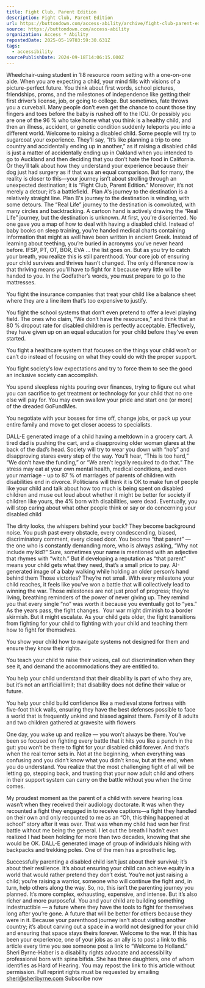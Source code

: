 ```yaml
---
title: Fight Club, Parent Edition
description: Fight Club, Parent Edition
url: https://buttondown.com/access-ability/archive/fight-club-parent-edition/
source: https://buttondown.com/access-ability
organization: Access * Ability
repostedDate: 2025-05-19T03:59:30.631Z
tags:
  - accessibility
sourcePublishDate: 2024-09-18T14:06:15.000Z
---
```


Wheelchair-using student in 1:8 resource room setting with a one-on-one aide.
When you are expecting a child, your mind fills with visions of a picture-perfect future. You think about first words, school pictures, friendships, proms, and the milestones of independence like getting their first driver’s license, job, or going to college. But sometimes, fate throws you a curveball. Many people don’t even get the chance to count those tiny fingers and toes before the baby is rushed off to the ICU. Or possibly you are one of the 96 % who take home what you think is a healthy child, and then an illness, accident, or genetic condition suddenly teleports you into a different world. Welcome to raising a disabled child.
Some people will try to sugarcoat your experience. They’ll say, “It’s like planning a trip to one country and accidentally ending up in another,” as if raising a disabled child is just a matter of accidentally ending up in Oakland when you intended to go to Auckland and then deciding that you don’t hate the food in California. Or they’ll talk about how they understand your experience because their dog just had surgery as if that was an equal comparison. But for many, the reality is closer to this—your journey isn’t about strolling through an unexpected destination; it is “Fight Club, Parent Edition.” Moreover, it’s not merely a detour; it’s a battlefield. 
Plan A's journey to the destination is a relatively straight line. Plan B's journey to the destination is winding, with some detours. The “Real Life” journey to the destination is convoluted, with many circles and backtracking. A cartoon hand is actively drawing the “Real Life” journey, but the destination is unknown.
At first, you’re disoriented. No one gave you a map of how to deal with having a disabled child. Instead of baby books on sleep training, you're handed medical charts containing information that might as well have been written in ancient Greek. Instead of learning about teething, you’re buried in acronyms you’ve never heard before. IFSP, PT, OT, BOR, EVA … the list goes on. But as you try to catch your breath, you realize this is still parenthood. Your core job of ensuring your child survives and thrives hasn’t changed. The only difference now is that thriving means you’ll have to fight for it because very little will be handed to you. In the Godfather’s words, you must prepare to go to the mattresses.

You fight the insurance companies that treat your child like a balance sheet where they are a line item that’s too expensive to justify.

You fight the school systems that don’t even pretend to offer a level playing field. The ones who claim, “We don’t have the resources,” and think that an 80 % dropout rate for disabled children is perfectly acceptable. Effectively, they have given up on an equal education for your child before they’ve even started.

You fight a healthcare system that focuses on the things your child won’t or can’t do instead of focusing on what they could do with the proper support.

You fight society’s low expectations and try to force them to see the good an inclusive society can accomplish.

You spend sleepless nights pouring over finances, trying to figure out what you can sacrifice to get treatment or technology for your child that no one else will pay for. You may even swallow your pride and start one (or more) of the dreaded GoFundMes.

You negotiate with your bosses for time off, change jobs, or pack up your entire family and move to get closer access to specialists.

DALL-E generated image of a child having a meltdown in a grocery cart. A tired dad is pushing the cart, and a disapproving older woman glares at the back of the dad’s head.
Society will try to wear you down with “no’s” and disapproving stares every step of the way. You’ll hear, “This is too hard,” “We don’t have the funding,” or “We aren’t legally required to do that.” The stress may eat at your own mental health, medical conditions, and even your marriage - up to 87 % of marriages of parents of children with disabilities end in divorce. Politicians will think it is OK to make fun of people like your child and talk about how too much is being spent on disabled children and muse out loud about whether it might be better for society if children like yours, the 4% born with disabilities, were dead.
Eventually, you will stop caring about what other people
think or say or do concerning your disabled child

The dirty looks, the whispers behind your back? They become background noise. You push past every obstacle, every condescending, biased, discriminatory comment, every closed door. You become “that parent” — the one who is constantly demanding more, who is always asking, “Why not include my kid?” Sure, sometimes your name is mentioned with an adjective that rhymes with “witch.” But if developing a reputation as “that parent” means your child gets what they need, that’s a small price to pay.
AI-generated image of a baby walking while holding an older person’s hand behind them
Those victories? They’re not small. With every milestone your child reaches, it feels like you’ve won a battle that will collectively lead to winning the war. Those milestones are not just proof of progress; they’re living, breathing reminders of the power of never giving up. They remind you that every single “no” was worth it because you eventually got to “yes.”
As the years pass, the fight changes.  Your war might diminish to a border skirmish. But it might escalate. As your child gets older, the fight transitions from fighting for your child to fighting with your child and teaching them how to fight for themselves.

You show your child how to navigate systems not designed for them and ensure they know their rights.

You teach your child to raise their voices, call out discrimination when they see it, and demand the accommodations they are entitled to.

You help your child understand that their disability is part of who they are, but it’s not an artificial limit; that disability does not define their value or future.

You help your child build confidence like a medieval stone fortress with five-foot thick walls, ensuring they have the best defenses possible to face a world that is frequently unkind and biased against them.
Family of 8 adults and two children gathered at gravesite with flowers

One day, you wake up and realize — you won’t always be there. You’ve been so focused on fighting every battle that it hits you like a punch in the gut: you won’t be there to fight for your disabled child forever. And that’s when the real terror sets in. Not at the beginning, when everything was confusing and you didn’t know what you didn’t know, but at the end, when you do understand. You realize that the most challenging fight of all will be letting go, stepping back, and trusting that your now adult child and others in their support system can carry on the battle without you when the time comes.

My proudest moment as the parent of a child with severe hearing loss wasn’t when they received their audiology doctorate. It was when they recounted a fight they engaged in to receive captions—a fight they handled on their own and only recounted to me as an “Oh, this thing happened at school” story after it was over. That was when my child had won her first battle without me being the general. I let out the breath I hadn’t even realized I had been holding for more than two decades, knowing that she would be OK.
DALL-E generated image of group of individuals hiking with backpacks and trekking poles. One of the men has a prosthetic leg.

Successfully parenting a disabled child isn’t just about their survival; it’s about their resilience. It’s about ensuring your child can achieve equity in a world that would rather pretend they don’t exist. You’re not just raising a child; you’re raising a warrior, someone who will continue the fight and, in turn, help others along the way.
So, no, this isn’t the parenting journey you planned. It’s more complex, exhausting, expensive, and intense. But it’s also richer and more purposeful. You and your child are building something indestructible — a future where they have the tools to fight for themselves long after you’re gone. A future that will be better for others because they were in it.
Because your parenthood journey isn’t about visiting another country; it’s about carving out a space in a world not designed for your child and ensuring that space stays theirs forever.
Welcome to the war. If this has been your experience, one of your jobs as an ally is to post a link to this article every time you see someone post a link to “Welcome to Holland.”
Sheri Byrne-Haber is a disability rights advocate and accessibility professional born with spina bifida. She has three daughters, one of whom identifies as Hard of Hearing. You may repost the link to this article without permission. Full reprint rights must be requested by emailing sheri@sheribyrne.com
Subscribe now